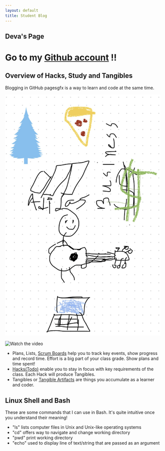 ```yaml
---
layout: default
title: Student Blog
---
```




## Deva's Page 
Go to my [Github account](https://github.com/devaSas1) !!
==================

## Overview of Hacks, Study and Tangibles
Blogging in GitHub pagesgfx is a way to learn and code at the same time. 

![](images/image.png)

![Watch the video](https://www.youtube.com/watch?v=rXiGE5fbsW4&feature=youtu.be)

- Plans, Lists, [Scrum Boards](https://clickup.com/blog/scrum-board/) help you to track key events, show progress and record time.  Effort is a big part of your class grade.  Show plans and time spent!
- [Hacks(Todo)](https://levelup.gitconnected.com/six-ultimate-daily-hacks-for-every-programmer-60f5f10feae) enable you to stay in focus with key requirements of the class.  Each Hack will produce Tangibles.
- Tangibles or [Tangible Artifacts](https://en.wikipedia.org/wiki/Artifact_(software_development)) are things you accumulate as a learner and coder. 



## Linux Shell and Bash
These are some commands that I can use in Bash. It's quite intuitive once you understand their meaning!
- "ls" lists computer files in Unix and Unix-like operating systems
- "cd" offers way to navigate and change working directory
- "pwd" print working directory
- "echo" used to display line of text/string that are passed as an argument